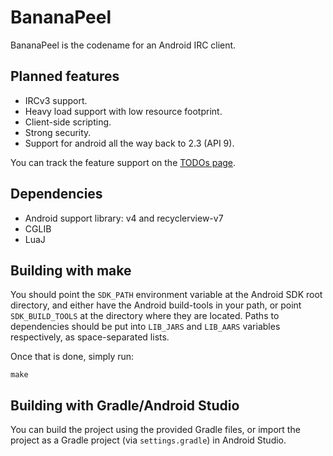 # BananaPeel
BananaPeel is the codename for an Android IRC client.

## Planned features
- IRCv3 support.
- Heavy load support with low resource footprint.
- Client-side scripting.
- Strong security.
- Support for android all the way back to 2.3 (API 9).

You can track the  feature support on the [TODOs page](https://github.com/mniip/bananapeel/wiki/TODOs).

## Dependencies
- Android support library: v4 and recyclerview-v7
- CGLIB
- LuaJ

## Building with make
You should point the `SDK_PATH` environment variable at the Android SDK root directory, and either have the Android build-tools in your path, or point `SDK_BUILD_TOOLS` at the directory where they are located.
Paths to dependencies should be put into `LIB_JARS` and `LIB_AARS` variables respectively, as space-separated lists.

Once that is done, simply run:

    make

## Building with Gradle/Android Studio
You can build the project using the provided Gradle files, or import the project as a Gradle project (via `settings.gradle`) in Android Studio.

